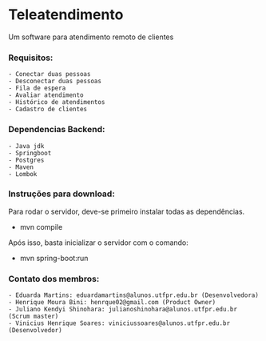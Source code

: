 

# Teleatendimento
Um software para atendimento remoto de clientes

### Requisitos:
	- Conectar duas pessoas
	- Desconectar duas pessoas
	- Fila de espera
	- Avaliar atendimento
	- Histórico de atendimentos
	- Cadastro de clientes
	
### Dependencias Backend:
	- Java jdk
	- Springboot
	- Postgres
	- Maven
	- Lombok
	
### Instruções para download:
Para rodar o servidor, deve-se primeiro instalar todas as dependências.
	
  - mvn compile
  
Após isso, basta inicializar o servidor com o comando:
	
  - mvn spring-boot:run
	
### Contato dos membros:
	- Eduarda Martins: eduardamartins@alunos.utfpr.edu.br (Desenvolvedora)
	- Henrique Moura Bini: henrque02@gmail.com (Product Owner)
	- Juliano Kendyi Shinohara: julianoshinohara@alunos.utfpr.edu.br (Scrum master)
	- Vinicius Henrique Soares: viniciussoares@alunos.utfpr.edu.br (Desenvolvedor)
  
